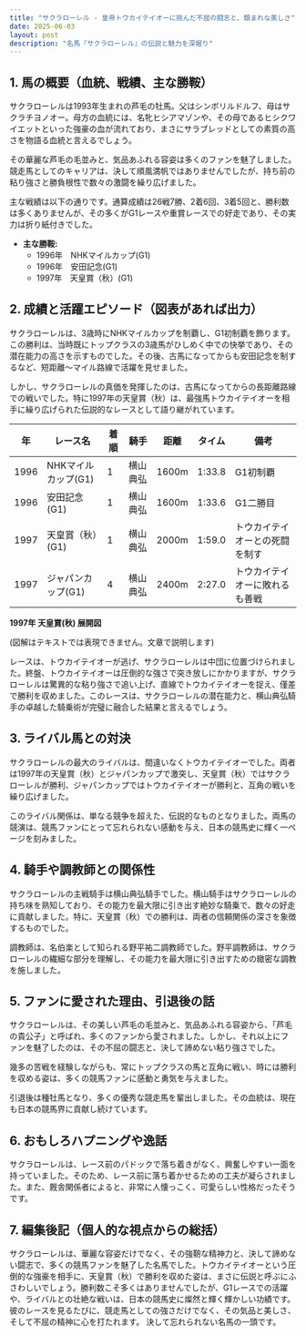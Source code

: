 ```yaml
---
title: "サクラローレル - 皇帝トウカイテイオーに挑んだ不屈の闘志と、類まれな美しさ"
date: 2025-06-03
layout: post
description: "名馬『サクラローレル』の伝説と魅力を深堀り"
---
```


## 1. 馬の概要（血統、戦績、主な勝鞍）

サクラローレルは1993年生まれの芦毛の牡馬。父はシンボリルドルフ、母はサクラチヨノオー。母方の血統には、名牝ヒシアマゾンや、その母であるヒシクワイエットといった強豪の血が流れており、まさにサラブレッドとしての素質の高さを物語る血統と言えるでしょう。

その華麗な芦毛の毛並みと、気品あふれる容姿は多くのファンを魅了しました。競走馬としてのキャリアは、決して順風満帆ではありませんでしたが、持ち前の粘り強さと勝負根性で数々の激闘を繰り広げました。

主な戦績は以下の通りです。通算成績は26戦7勝、2着6回、3着5回と、勝利数は多くありませんが、その多くがG1レースや重賞レースでの好走であり、その実力は折り紙付きでした。

* **主な勝鞍:**
    * 1996年　NHKマイルカップ(G1)
    * 1996年　安田記念(G1)
    * 1997年　天皇賞（秋）(G1)


## 2. 成績と活躍エピソード（図表があれば出力）

サクラローレルは、3歳時にNHKマイルカップを制覇し、G1初制覇を飾ります。この勝利は、当時既にトップクラスの3歳馬がひしめく中での快挙であり、その潜在能力の高さを示すものでした。その後、古馬になってからも安田記念を制するなど、短距離～マイル路線で活躍を見せました。

しかし、サクラローレルの真価を発揮したのは、古馬になってからの長距離路線での戦いでした。特に1997年の天皇賞（秋）は、最強馬トウカイテイオーを相手に繰り広げられた伝説的なレースとして語り継がれています。


| 年 | レース名            | 着順 | 騎手       | 距離 | タイム      | 備考                                       |
|---|--------------------|-----|-------------|------|-------------|--------------------------------------------|
| 1996 | NHKマイルカップ(G1) | 1   | 横山典弘     | 1600m | 1:33.8      | G1初制覇                                   |
| 1996 | 安田記念(G1)       | 1   | 横山典弘     | 1600m | 1:33.6      | G1二勝目                                   |
| 1997 | 天皇賞（秋）(G1)   | 1   | 横山典弘     | 2000m | 1:59.0      | トウカイテイオーとの死闘を制す             |
| 1997 | ジャパンカップ(G1) | 4   | 横山典弘     | 2400m | 2:27.0      | トウカイテイオーに敗れるも善戦            |


**1997年 天皇賞(秋) 展開図**

(図解はテキストでは表現できません。文章で説明します)

レースは、トウカイテイオーが逃げ、サクラローレルは中団に位置づけられました。終盤、トウカイテイオーは圧倒的な強さで突き放しにかかりますが、サクラローレルは驚異的な粘り強さで追い上げ、直線でトウカイテイオーを捉え、僅差で勝利を収めました。このレースは、サクラローレルの潜在能力と、横山典弘騎手の卓越した騎乗術が完璧に融合した結果と言えるでしょう。


## 3. ライバル馬との対決

サクラローレルの最大のライバルは、間違いなくトウカイテイオーでした。両者は1997年の天皇賞（秋）とジャパンカップで激突し、天皇賞（秋）ではサクラローレルが勝利、ジャパンカップではトウカイテイオーが勝利と、互角の戦いを繰り広げました。

このライバル関係は、単なる競争を超えた、伝説的なものとなりました。両馬の競演は、競馬ファンにとって忘れられない感動を与え、日本の競馬史に輝く一ページを刻みました。


## 4. 騎手や調教師との関係性

サクラローレルの主戦騎手は横山典弘騎手でした。横山騎手はサクラローレルの持ち味を熟知しており、その能力を最大限に引き出す絶妙な騎乗で、数々の好走に貢献しました。特に、天皇賞（秋）での勝利は、両者の信頼関係の深さを象徴するものでした。

調教師は、名伯楽として知られる野平祐二調教師でした。野平調教師は、サクラローレルの繊細な部分を理解し、その能力を最大限に引き出すための緻密な調教を施しました。


## 5. ファンに愛された理由、引退後の話

サクラローレルは、その美しい芦毛の毛並みと、気品あふれる容姿から、「芦毛の貴公子」と呼ばれ、多くのファンから愛されました。しかし、それ以上にファンを魅了したのは、その不屈の闘志と、決して諦めない粘り強さでした。

幾多の苦戦を経験しながらも、常にトップクラスの馬と互角に戦い、時には勝利を収める姿は、多くの競馬ファンに感動と勇気を与えました。

引退後は種牡馬となり、多くの優秀な競走馬を輩出しました。その血統は、現在も日本の競馬界に貢献し続けています。


## 6. おもしろハプニングや逸話

サクラローレルは、レース前のパドックで落ち着きがなく、興奮しやすい一面を持っていました。そのため、レース前に落ち着かせるための工夫が凝らされました。また、厩舎関係者によると、非常に人懐っこく、可愛らしい性格だったそうです。


## 7. 編集後記（個人的な視点からの総括）

サクラローレルは、華麗な容姿だけでなく、その強靭な精神力と、決して諦めない闘志で、多くの競馬ファンを魅了した名馬でした。トウカイテイオーという圧倒的な強豪を相手に、天皇賞（秋）で勝利を収めた姿は、まさに伝説と呼ぶにふさわしいでしょう。勝利数こそ多くはありませんでしたが、G1レースでの活躍や、ライバルとの壮絶な戦いは、日本の競馬史に燦然と輝く輝かしい功績です。  彼のレースを見るたびに、競走馬としての強さだけでなく、その気品と美しさ、そして不屈の精神に心を打たれます。  決して忘れられない名馬の一頭です。
